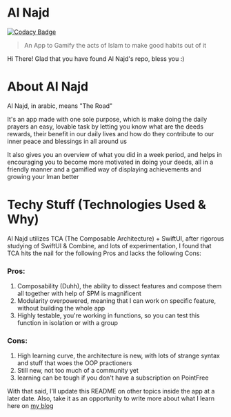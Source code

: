 # Al Najd

[![Codacy Badge](https://api.codacy.com/project/badge/Grade/78989287e69f4fd282f2e12a5fcde0f8)](https://app.codacy.com/gh/Al-Najd/iOS?utm_source=github.com&utm_medium=referral&utm_content=Al-Najd/iOS&utm_campaign=Badge_Grade_Settings)

> An App to Gamify the acts of Islam to make good habits out of it

Hi There!
Glad that you have found Al Najd's repo, bless you :)

# About Al Najd

Al Najd, in arabic, means "The Road"

It's an app made with one sole purpose, which is make doing the daily prayers an easy, lovable task by letting you know what are the deeds rewards, their benefit in our daily lives and how do they contribute to our inner peace and blessings in all around us

It also gives you an overview of what you did in a week period, and helps in encouraging you to become more motivated in doing your deeds, all in a friendly manner and a gamified way of displaying achievements and growing your Iman better

# Techy Stuff (Technologies Used & Why)

Al Najd utilizes TCA (The Composable Architecture) + SwiftUI, after rigorous studying of SwiftUI & Combine, and lots of experimentation, I found that TCA hits the nail for the following Pros and lacks the following Cons:

### Pros:
1. Composability (Duhh), the ability to dissect features and compose them all together with help of SPM is magnificent
2. Modularity overpowered, meaning that I can work on specific feature, without building the whole app
3. Highly testable, you're working in functions, so you can test this function in isolation or with a group

### Cons:
1. High learning curve, the architecture is new, with lots of strange syntax and stuff that woes the OOP practioners
2. Still new, not too much of a community yet
3. learning can be tough if you don't have a subscription on PointFree

With that said, I'll update this README on other topics inside the app at a later date.
Also, take it as an opportunity to write more about what I learn here on [my blog](https://blog.ahmedramy.me/)
